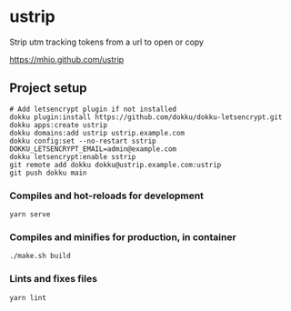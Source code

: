 # ustrip

Strip utm tracking tokens from a url to open or copy

https://mhio.github.com/ustrip


## Project setup
```
# Add letsencrypt plugin if not installed
dokku plugin:install https://github.com/dokku/dokku-letsencrypt.git
dokku apps:create ustrip
dokku domains:add ustrip ustrip.example.com
dokku config:set --no-restart sstrip DOKKU_LETSENCRYPT_EMAIL=admin@example.com
dokku letsencrypt:enable sstrip
git remote add dokku dokku@ustrip.example.com:ustrip
git push dokku main
```

### Compiles and hot-reloads for development
```
yarn serve
```

### Compiles and minifies for production, in container
```
./make.sh build
```

### Lints and fixes files
```
yarn lint
```
